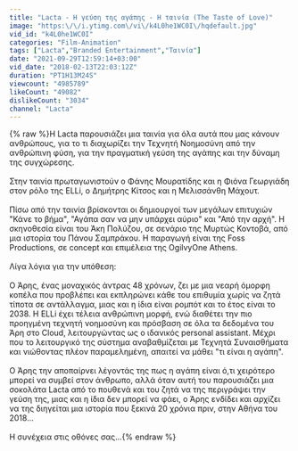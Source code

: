 ```yaml
---
title: "Lacta - Η γεύση της αγάπης - Η ταινία (The Taste of Love)"
image: "https:\/\/i.ytimg.com\/vi\/k4L0he1WC0I\/hqdefault.jpg"
vid_id: "k4L0he1WC0I"
categories: "Film-Animation"
tags: ["Lacta","Branded Entertainment","Ταινία"]
date: "2021-09-29T12:59:14+03:00"
vid_date: "2018-02-13T22:03:12Z"
duration: "PT1H13M24S"
viewcount: "4985789"
likeCount: "49082"
dislikeCount: "3034"
channel: "Lacta"
---
```

{% raw %}Η Lacta παρουσιάζει μια ταινία για όλα αυτά που μας κάνουν ανθρώπους, για το τι διαχωρίζει την Τεχνητή Νοημοσύνη από την ανθρώπινη φύση, για την πραγματική γεύση της αγάπης και την δύναμη της συγχώρεσης. <br /><br />Στην ταινία πρωταγωνιστούν ο Φάνης Μουρατίδης και η Φιόνα Γεωργιάδη στον ρόλο της ELLi, o Δημήτρης Κίτσος και η Μελισσάνθη Μάχουτ. <br /><br />Πίσω από την ταινία βρίσκονται οι δημιουργοί των μεγάλων επιτυχιών &quot;Κάνε το βήμα&quot;, &quot;Αγάπα σαν να μην υπάρχει αύριο&quot; και &quot;Από την αρχή&quot;. Η σκηνοθεσία είναι του Άκη Πολύζου, σε σενάριο της Μυρτώς Κοντοβά, από μια ιστορία του Πάνου Σαμπράκου. H παραγωγή είναι της Foss Productions, σε concept και επιμέλεια της OgilvyOne Athens.<br /><br />Λίγα λόγια για την υπόθεση:<br /><br />Ο Άρης, ένας μοναχικός άντρας 48 χρόνων, ζει με μια νεαρή όμορφη κοπέλα που προβλέπει και εκπληρώνει κάθε του επιθυμία χωρίς να ζητά τίποτα σε αντάλλαγμα, μιας και η ίδια είναι ρομπότ και το έτος είναι το 2038. Η ELLi έχει τέλεια ανθρώπινη μορφή, ενώ διαθέτει την πιο προηγμένη τεχνητή νοημοσύνη και πρόσβαση σε όλα τα δεδομένα του Άρη στο Cloud, λειτουργώντας ως ο ιδανικός personal assistant. Μέχρι που το λειτουργικό της σύστημα αναβαθμίζεται με Τεχνητά Συναισθήματα και νιώθοντας πλέον παραμελημένη, απαιτεί να μάθει &quot;τι είναι η αγάπη&quot;. <br /><br />Ο Άρης την αποπαίρνει λέγοντάς της πως η αγάπη είναι ό,τι χειρότερο μπορεί να συμβεί στον άνθρωπο, αλλά όταν αυτή του παρουσιάζει μια σοκολάτα Lacta από το πουθενά και του ζητά να της περιγράψει την γεύση της, μιας και η ίδια δεν μπορεί να φάει, ο Άρης ενδίδει και αρχίζει να της διηγείται μια ιστορία που ξεκινά 20 χρόνια πριν, στην Αθήνα του 2018... <br /><br />Η συνέχεια στις οθόνες σας...{% endraw %}
